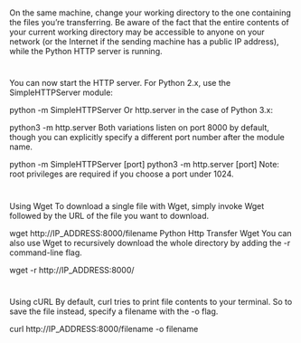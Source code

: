 #

On the same machine, change your working directory to the one containing the files you’re transferring. Be aware of the fact that the entire contents of your current working directory may be accessible to anyone on your network (or the Internet if the sending machine has a public IP address), while the Python HTTP server is running.

#
You can now start the HTTP server. For Python 2.x, use the SimpleHTTPServer module:

python -m SimpleHTTPServer
Or http.server in the case of Python 3.x:

python3 -m http.server
Both variations listen on port 8000 by default, though you can explicitly specify a different port number after the module name.

python -m SimpleHTTPServer [port]
python3 -m http.server [port]
Note: root privileges are required if you choose a port under 1024.

#
Using Wget
To download a single file with Wget, simply invoke Wget followed by the URL of the file you want to download.

wget http://IP_ADDRESS:8000/filename
Python Http Transfer Wget
You can also use Wget to recursively download the whole directory by adding the -r command-line flag.

wget -r http://IP_ADDRESS:8000/
#
Using cURL
By default, curl tries to print file contents to your terminal. So to save the file instead, specify a filename with the -o flag.

curl http://IP_ADDRESS:8000/filename -o filename
